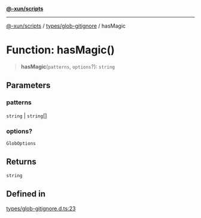 [**@-xun/scripts**](../../../README.md)

***

[@-xun/scripts](../../../README.md) / [types/glob-gitignore](../README.md) / hasMagic

# Function: hasMagic()

> **hasMagic**(`patterns`, `options`?): `string`

## Parameters

### patterns

`string` | `string`[]

### options?

`GlobOptions`

## Returns

`string`

## Defined in

[types/glob-gitignore.d.ts:23](https://github.com/Xunnamius/xscripts/blob/28c221bb8a859e69003ba2447e3f5763dc92a0ec/types/glob-gitignore.d.ts#L23)
